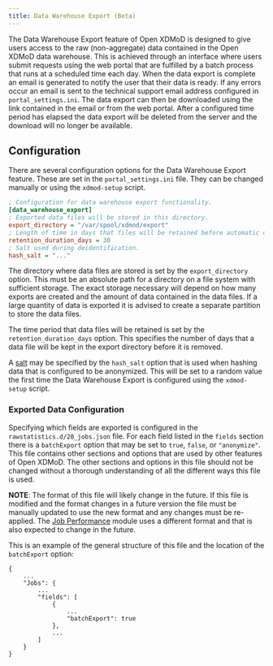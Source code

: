 ```yaml
---
title: Data Warehouse Export (Beta)
---
```


The Data Warehouse Export feature of Open XDMoD is designed to give users
access to the raw (non-aggregate) data contained in the Open XDMoD data
warehouse.  This is achieved through an interface where users submit requests
using the web portal that are fulfilled by a batch process that runs at
a scheduled time each day.  When the data export is complete an email is
generated to notify the user that their data is ready.  If any errors occur an
email is sent to the technical support email address configured in
`portal_settings.ini`.  The data export can then be downloaded using the link
contained in the email or from the web portal.  After a configured time period
has elapsed the data export will be deleted from the server and the download
will no longer be available.

## Configuration

There are several configuration options for the Data Warehouse Export feature.
These are set in the `portal_settings.ini` file.  They can be changed manually
or using the `xdmod-setup` script.

```ini
; Configuration for data warehouse export functionality.
[data_warehouse_export]
; Exported data files will be stored in this directory.
export_directory = "/var/spool/xdmod/export"
; Length of time in days that files will be retained before automatic deletion.
retention_duration_days = 30
; Salt used during deidentification.
hash_salt = "..."
```

The directory where data files are stored is set by the `export_directory`
option.  This must be an absolute path for a directory on a file system with
sufficient storage.  The exact storage necessary will depend on how many
exports are created and the amount of data contained in the data files.  If a
large quantity of data is exported it is advised to create a separate partition
to store the data files.

The time period that data files will be retained is set by the
`retention_duration_days` option.  This specifies the number of days that a
data file will be kept in the export directory before it is removed.

A [salt][] may be specified by the `hash_salt` option that is used when hashing
data that is configured to be anonymized.  This will be set to a random value
the first time the Data Warehouse Export is configured using the `xdmod-setup`
script.

### Exported Data Configuration

Specifying which fields are exported is configured in the
`rawstatistics.d/20_jobs.json` file.  For each field listed in the `fields`
section there is a `batchExport` option that may be set to `true`, `false`, or
`"anonymize"`.  This file contains other sections and options that are used by
other features of Open XDMoD.  The other sections and options in this file
should not be changed without a thorough understanding of all the different
ways this file is used.

**NOTE**: The format of this file will likely change in the future.  If this
file is modified and the format changes in a future version the file must be
manually updated to use the new format and any changes must be re-applied.  The
[Job Performance](supremm) module uses a different format and that is also
expected to change in the future.

This is an example of the general structure of this file and the location of
the `batchExport` option:

```
{
    ...
    "Jobs": {
        ...
        "fields": [
            {
                ...
                "batchExport": true
            },
            ...
        ]
    }
}
```

[salt]: https://en.wikipedia.org/wiki/Salt_(cryptography)
[supremm]: https://supremm.xdmod.org/
